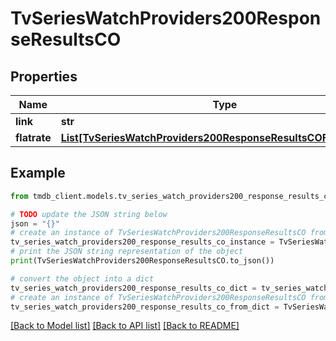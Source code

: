 # TvSeriesWatchProviders200ResponseResultsCO


## Properties

Name | Type | Description | Notes
------------ | ------------- | ------------- | -------------
**link** | **str** |  | [optional] 
**flatrate** | [**List[TvSeriesWatchProviders200ResponseResultsCOFlatrateInner]**](TvSeriesWatchProviders200ResponseResultsCOFlatrateInner.md) |  | [optional] 

## Example

```python
from tmdb_client.models.tv_series_watch_providers200_response_results_co import TvSeriesWatchProviders200ResponseResultsCO

# TODO update the JSON string below
json = "{}"
# create an instance of TvSeriesWatchProviders200ResponseResultsCO from a JSON string
tv_series_watch_providers200_response_results_co_instance = TvSeriesWatchProviders200ResponseResultsCO.from_json(json)
# print the JSON string representation of the object
print(TvSeriesWatchProviders200ResponseResultsCO.to_json())

# convert the object into a dict
tv_series_watch_providers200_response_results_co_dict = tv_series_watch_providers200_response_results_co_instance.to_dict()
# create an instance of TvSeriesWatchProviders200ResponseResultsCO from a dict
tv_series_watch_providers200_response_results_co_from_dict = TvSeriesWatchProviders200ResponseResultsCO.from_dict(tv_series_watch_providers200_response_results_co_dict)
```
[[Back to Model list]](../README.md#documentation-for-models) [[Back to API list]](../README.md#documentation-for-api-endpoints) [[Back to README]](../README.md)


